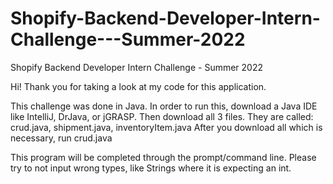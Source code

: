 # Shopify-Backend-Developer-Intern-Challenge---Summer-2022
Shopify Backend Developer Intern Challenge - Summer 2022

Hi! Thank you for taking a look at my code for this application.

This challenge was done in Java.
In order to run this, download a Java IDE like IntelliJ, DrJava, or jGRASP.
Then download all 3 files. They are called: crud.java, shipment.java, inventoryItem.java
After you download all which is necessary, run crud.java

This program will be completed through the prompt/command line.
Please try to not input wrong types, like Strings where it is expecting an int.
